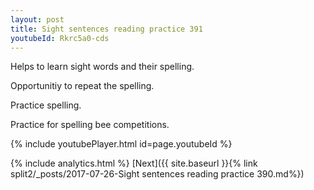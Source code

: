 ```yaml
---
layout: post
title: Sight sentences reading practice 391
youtubeId: Rkrc5a0-cds
---
```

 
 
Helps to learn sight words and their spelling.

Opportunitiy to repeat the spelling. 

Practice spelling. 
 
Practice for spelling bee competitions. 
 
{% include youtubePlayer.html id=page.youtubeId %}
 
 
{% include analytics.html %} 
[Next]({{ site.baseurl }}{% link  split2/_posts/2017-07-26-Sight sentences reading practice 390.md%})
 
